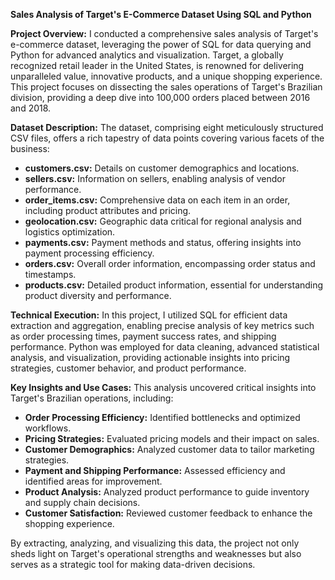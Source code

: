 **Sales Analysis of Target's E-Commerce Dataset Using SQL and Python**

**Project Overview:**
I conducted a comprehensive sales analysis of Target's e-commerce dataset, leveraging the power of SQL for data querying and Python for advanced analytics and visualization. Target, a globally recognized retail leader in the United States, is renowned for delivering unparalleled value, innovative products, and a unique shopping experience. This project focuses on dissecting the sales operations of Target's Brazilian division, providing a deep dive into 100,000 orders placed between 2016 and 2018.

**Dataset Description:**
The dataset, comprising eight meticulously structured CSV files, offers a rich tapestry of data points covering various facets of the business:

- **customers.csv:** Details on customer demographics and locations.
- **sellers.csv:** Information on sellers, enabling analysis of vendor performance.
- **order_items.csv:** Comprehensive data on each item in an order, including product attributes and pricing.
- **geolocation.csv:** Geographic data critical for regional analysis and logistics optimization.
- **payments.csv:** Payment methods and status, offering insights into payment processing efficiency.
- **orders.csv:** Overall order information, encompassing order status and timestamps.
- **products.csv:** Detailed product information, essential for understanding product diversity and performance.

**Technical Execution:**
In this project, I utilized SQL for efficient data extraction and aggregation, enabling precise analysis of key metrics such as order processing times, payment success rates, and shipping performance. Python was employed for data cleaning, advanced statistical analysis, and visualization, providing actionable insights into pricing strategies, customer behavior, and product performance.

**Key Insights and Use Cases:**
This analysis uncovered critical insights into Target's Brazilian operations, including:
- **Order Processing Efficiency:** Identified bottlenecks and optimized workflows.
- **Pricing Strategies:** Evaluated pricing models and their impact on sales.
- **Customer Demographics:** Analyzed customer data to tailor marketing strategies.
- **Payment and Shipping Performance:** Assessed efficiency and identified areas for improvement.
- **Product Analysis:** Analyzed product performance to guide inventory and supply chain decisions.
- **Customer Satisfaction:** Reviewed customer feedback to enhance the shopping experience.

By extracting, analyzing, and visualizing this data, the project not only sheds light on Target's operational strengths and weaknesses but also serves as a strategic tool for making data-driven decisions.
